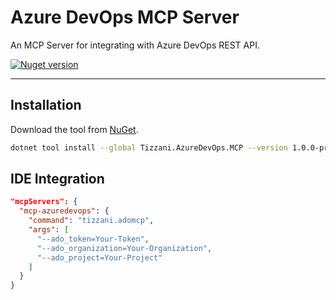 # Azure DevOps MCP Server
An MCP Server for integrating with Azure DevOps REST API.

[![Nuget version](https://img.shields.io/nuget/v/tizzani.azuredevops.mcp)](https://www.nuget.org/packages/Tizzani.AzureDevOps.MCP)

---

## Installation
Download the tool from [NuGet](https://www.nuget.org/packages/Tizzani.AzureDevOps.MCP).
```sh
dotnet tool install --global Tizzani.AzureDevOps.MCP --version 1.0.0-preview.20250325.1
```

## IDE Integration
```json
"mcpServers": {
  "mcp-azuredevops": {
    "command": "tizzani.adomcp",
    "args": [
      "--ado_token=Your-Token",
      "--ado_organization=Your-Organization",
      "--ado_project=Your-Project"
    ]
  }
}
```
